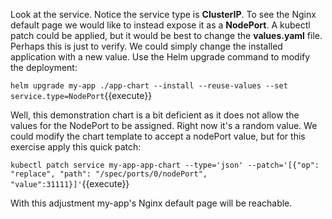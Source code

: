 Look at the service. Notice the service type is **ClusterIP**. To see the Nginx default page we would like to instead expose it as a **NodePort**. A kubectl patch could be applied, but it would be best to change the **values.yaml** file. Perhaps this is just to verify. We could simply change the installed application with a new value. Use the Helm upgrade command to modify the deployment:

``helm upgrade my-app ./app-chart --install --reuse-values --set service.type=NodePort``{{execute}}

Well, this demonstration chart is a bit deficient as it does not allow the values for the NodePort to be assigned. Right now it's a random value. We could modify the chart template to accept a nodePort value, but for this exercise apply this quick patch:

``kubectl patch service my-app-app-chart --type='json' --patch='[{"op": "replace", "path": "/spec/ports/0/nodePort", "value":31111}]'``{{execute}}

With this adjustment my-app's Nginx default page will be reachable.